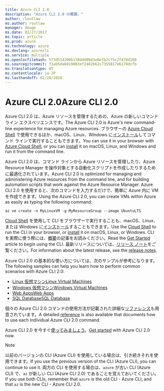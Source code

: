 ```yaml
---
title: Azure CLI 2.0
description: "Azure CLI 2.0 の概要。"
author: rloutlaw
ms.author: routlaw
manager: douge
ms.date: 02/27/2017
ms.topic: article
ms.prod: azure
ms.technology: azure
ms.devlang: azurecli
ms.service: multiple
ms.openlocfilehash: 5f3d514200b138d498043e0efb2cf5c2f478d108
ms.sourcegitcommit: f3ab5da6019083ef2482b62c7355817e6170dcfb
ms.translationtype: HT
ms.contentlocale: ja-JP
ms.lasthandoff: 02/28/2018
---
```

# <a name="azure-cli-20"></a><span data-ttu-id="e5f75-103">Azure CLI 2.0</span><span class="sxs-lookup"><span data-stu-id="e5f75-103">Azure CLI 2.0</span></span>

<span data-ttu-id="e5f75-104">Azure CLI 2.0 は、Azure リソースを管理するための、Azure の新しいコマンド ライン エクスペリエンスです。</span><span class="sxs-lookup"><span data-stu-id="e5f75-104">The Azure CLI 2.0 is Azure's new command-line experience for managing Azure resources.</span></span>
<span data-ttu-id="e5f75-105">ブラウザーの [Azure Cloud Shell](/azure/cloud-shell/overview) で使用できるほか、macOS、Linux、Windows に[インストール](install-azure-cli.md)してコマンド ラインで実行することもできます。</span><span class="sxs-lookup"><span data-stu-id="e5f75-105">You can use it in your browser with [Azure Cloud Shell](/azure/cloud-shell/overview), or you can [install](install-azure-cli.md) it on macOS, Linux, and Windows and run it from the command line.</span></span>

<span data-ttu-id="e5f75-106">Azure CLI 2.0 は、コマンド ラインから Azure リソースを管理したり、Azure Resource Manager を操作対象とする自動化スクリプトを作成したりするために最適化されています。</span><span class="sxs-lookup"><span data-stu-id="e5f75-106">Azure CLI 2.0 is optimized for managing and administering Azure resources from the command line, and for building automation scripts that work against the Azure Resource Manager.</span></span> <span data-ttu-id="e5f75-107">Azure CLI 2.0 を使用すると、次のコマンドを入力するだけで、簡単に Azure 内に VM を作成できます。</span><span class="sxs-lookup"><span data-stu-id="e5f75-107">Using the Azure CLI 2.0, you can create VMs within Azure as easily as typing the following command:</span></span>

```azurecli-interactive
az vm create -n MyLinuxVM -g MyResourceGroup --image UbuntuLTS
```

<span data-ttu-id="e5f75-108">[Cloud Shell](/azure/cloud-shell/overview) を使用して CLI をブラウザーで実行することも、macOS、Linux、または Windows に[インストール](install-azure-cli.md)することもできます。</span><span class="sxs-lookup"><span data-stu-id="e5f75-108">Use the [Cloud Shell](/azure/cloud-shell/overview) to run the CLI in your browser, or [install](install-azure-cli.md) it on macOS, Linux, or Windows.</span></span>
<span data-ttu-id="e5f75-109">CLI を実際に使う際には、[概要](get-started-with-azure-cli.md)の記事をお読みください。</span><span class="sxs-lookup"><span data-stu-id="e5f75-109">Read the [Get Started](get-started-with-azure-cli.md) article to begin using the CLI.</span></span>
<span data-ttu-id="e5f75-110">最新リリースについては、[リリース ノート](release-notes-azure-cli.md)をご覧ください。</span><span class="sxs-lookup"><span data-stu-id="e5f75-110">For information about the latest release, see the [release notes](release-notes-azure-cli.md).</span></span>

<span data-ttu-id="e5f75-111">Azure CLI 2.0 の基本的な使い方については、次のサンプルが参考になります。</span><span class="sxs-lookup"><span data-stu-id="e5f75-111">The following samples can help you learn how to perform common scenarios with Azure CLI 2.0:</span></span>
- [<span data-ttu-id="e5f75-112">Linux 仮想マシン</span><span class="sxs-lookup"><span data-stu-id="e5f75-112">Linux Virtual Machines</span></span>](/azure/virtual-machines/virtual-machines-linux-cli-samples?toc=%2fcli%2fazure%2ftoc.json&bc=%2fcli%2fazure%2fbreadcrumb%2ftoc.json)
- [<span data-ttu-id="e5f75-113">Windows 仮想マシン</span><span class="sxs-lookup"><span data-stu-id="e5f75-113">Windows Virtual Machines</span></span>](/azure/virtual-machines/virtual-machines-windows-cli-samples?toc=%2fcli%2fazure%2ftoc.json&bc=%2fcli%2fazure%2fbreadcrumb%2ftoc.json)
- [<span data-ttu-id="e5f75-114">Web Apps</span><span class="sxs-lookup"><span data-stu-id="e5f75-114">Web Apps</span></span>](/azure/app-service-web/app-service-cli-samples?toc=%2fcli%2fazure%2ftoc.json&bc=%2fcli%2fazure%2fbreadcrumb%2ftoc.json)
- [<span data-ttu-id="e5f75-115">SQL Database</span><span class="sxs-lookup"><span data-stu-id="e5f75-115">SQL Database</span></span>](/azure/sql-database/sql-database-cli-samples?toc=%2fcli%2fazure%2ftoc.json&bc=%2fcli%2fazure%2fbreadcrumb%2ftoc.json)

<span data-ttu-id="e5f75-116">個々の Azure CLI 2.0 コマンドの使用方法が記載された詳細な[リファレンス](/cli/azure/)も用意されています。</span><span class="sxs-lookup"><span data-stu-id="e5f75-116">A detailed [reference](/cli/azure/) is also available that documents how to use each individual Azure CLI 2.0 command.</span></span>

<span data-ttu-id="e5f75-117">Azure CLI 2.0 を今すぐ[使ってみましょう](get-started-with-azure-cli.md)。</span><span class="sxs-lookup"><span data-stu-id="e5f75-117">[Get started](get-started-with-azure-cli.md) with Azure CLI 2.0 now.</span></span>


> [!NOTE]
> <span data-ttu-id="e5f75-118">以前のバージョンの CLI (Azure CLI) を使用している場合は、引き続きそれを使用できます。</span><span class="sxs-lookup"><span data-stu-id="e5f75-118">If you use the previous version of the CLI (Azure CLI), you can continue to use it.</span></span>
> <span data-ttu-id="e5f75-119">両方の CLI を使用する場合は、`azure` が古い CLI (Azure CLI) で、`az` が新しい CLI (Azure CLI 2.0) であることを覚えておいてください。</span><span class="sxs-lookup"><span data-stu-id="e5f75-119">If you use both CLIs, remember that `azure` is the old CLI - Azure CLI, and that `az` is the new CLI - Azure CLI 2.0.</span></span>
